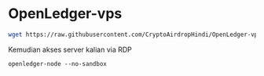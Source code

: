 # OpenLedger-vps

```bash
wget https://raw.githubusercontent.com/CryptoAirdropHindi/OpenLedger-vps/refs/heads/main/openledger.sh && bash openledger.sh
```

Kemudian akses server kalian via RDP 

```
openledger-node --no-sandbox
```
